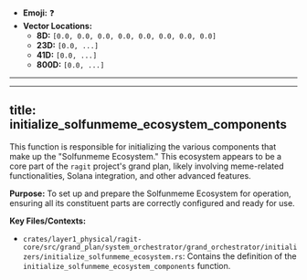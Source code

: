 - **Emoji:** ❓
- **Vector Locations:**
    - **8D:** `[0.0, 0.0, 0.0, 0.0, 0.0, 0.0, 0.0, 0.0]`
    - **23D:** `[0.0, ...]`
    - **41D:** `[0.0, ...]`
    - **800D:** `[0.0, ...]`

---

---
title: initialize_solfunmeme_ecosystem_components
---

This function is responsible for initializing the various components that make up the "Solfunmeme Ecosystem." This ecosystem appears to be a core part of the `ragit` project's grand plan, likely involving meme-related functionalities, Solana integration, and other advanced features.

**Purpose:** To set up and prepare the Solfunmeme Ecosystem for operation, ensuring all its constituent parts are correctly configured and ready for use.

**Key Files/Contexts:**
- `crates/layer1_physical/ragit-core/src/grand_plan/system_orchestrator/grand_orchestrator/initializers/initialize_solfunmeme_ecosystem.rs`: Contains the definition of the `initialize_solfunmeme_ecosystem_components` function.
